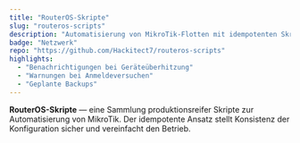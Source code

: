 ```yaml
---
title: "RouterOS-Skripte"
slug: "routeros-scripts"
description: "Automatisierung von MikroTik-Flotten mit idempotenten Skripten."
badge: "Netzwerk"
repo: "https://github.com/Hackitect7/routeros-scripts"
highlights:
  - "Benachrichtigungen bei Geräteüberhitzung"
  - "Warnungen bei Anmeldeversuchen"
  - "Geplante Backups"
---
```


**RouterOS-Skripte** — eine Sammlung produktionsreifer Skripte zur Automatisierung von MikroTik.
Der idempotente Ansatz stellt Konsistenz der Konfiguration sicher und vereinfacht den Betrieb.
